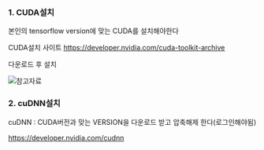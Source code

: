 ### 1. CUDA설치

본인의 tensorflow version에 맞는 CUDA를 설치해야한다

CUDA설치 사이트 https://developer.nvidia.com/cuda-toolkit-archive

다운로드 후 설치

![참고자료](https://i.stack.imgur.com/VfYKc.png)

### 2. cuDNN설치

cuDNN : CUDA버전과 맞는 VERSION을 다운로드 받고 압축해제 한다(로그인해야됨)

https://developer.nvidia.com/cudnn